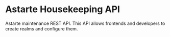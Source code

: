 Astarte Housekeeping API
========================

Astarte maintenance REST API. This API allows frontends and developers to create realms and configure them.
